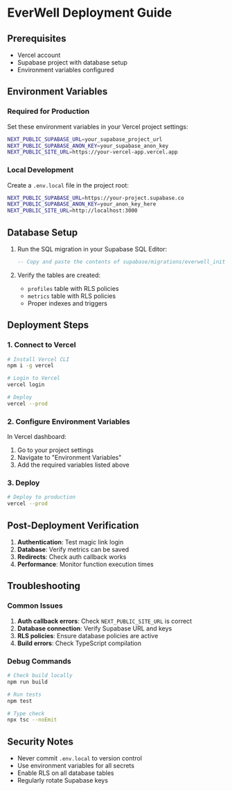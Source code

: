 # EverWell Deployment Guide

## Prerequisites

- Vercel account
- Supabase project with database setup
- Environment variables configured

## Environment Variables

### Required for Production

Set these environment variables in your Vercel project settings:

```bash
NEXT_PUBLIC_SUPABASE_URL=your_supabase_project_url
NEXT_PUBLIC_SUPABASE_ANON_KEY=your_supabase_anon_key
NEXT_PUBLIC_SITE_URL=https://your-vercel-app.vercel.app
```

### Local Development

Create a `.env.local` file in the project root:

```bash
NEXT_PUBLIC_SUPABASE_URL=https://your-project.supabase.co
NEXT_PUBLIC_SUPABASE_ANON_KEY=your_anon_key_here
NEXT_PUBLIC_SITE_URL=http://localhost:3000
```

## Database Setup

1. Run the SQL migration in your Supabase SQL Editor:
   ```sql
   -- Copy and paste the contents of supabase/migrations/everwell_init.sql
   ```

2. Verify the tables are created:
   - `profiles` table with RLS policies
   - `metrics` table with RLS policies
   - Proper indexes and triggers

## Deployment Steps

### 1. Connect to Vercel

```bash
# Install Vercel CLI
npm i -g vercel

# Login to Vercel
vercel login

# Deploy
vercel --prod
```

### 2. Configure Environment Variables

In Vercel dashboard:
1. Go to your project settings
2. Navigate to "Environment Variables"
3. Add the required variables listed above

### 3. Deploy

```bash
# Deploy to production
vercel --prod
```

## Post-Deployment Verification

1. **Authentication**: Test magic link login
2. **Database**: Verify metrics can be saved
3. **Redirects**: Check auth callback works
4. **Performance**: Monitor function execution times

## Troubleshooting

### Common Issues

1. **Auth callback errors**: Check `NEXT_PUBLIC_SITE_URL` is correct
2. **Database connection**: Verify Supabase URL and keys
3. **RLS policies**: Ensure database policies are active
4. **Build errors**: Check TypeScript compilation

### Debug Commands

```bash
# Check build locally
npm run build

# Run tests
npm test

# Type check
npx tsc --noEmit
```

## Security Notes

- Never commit `.env.local` to version control
- Use environment variables for all secrets
- Enable RLS on all database tables
- Regularly rotate Supabase keys
